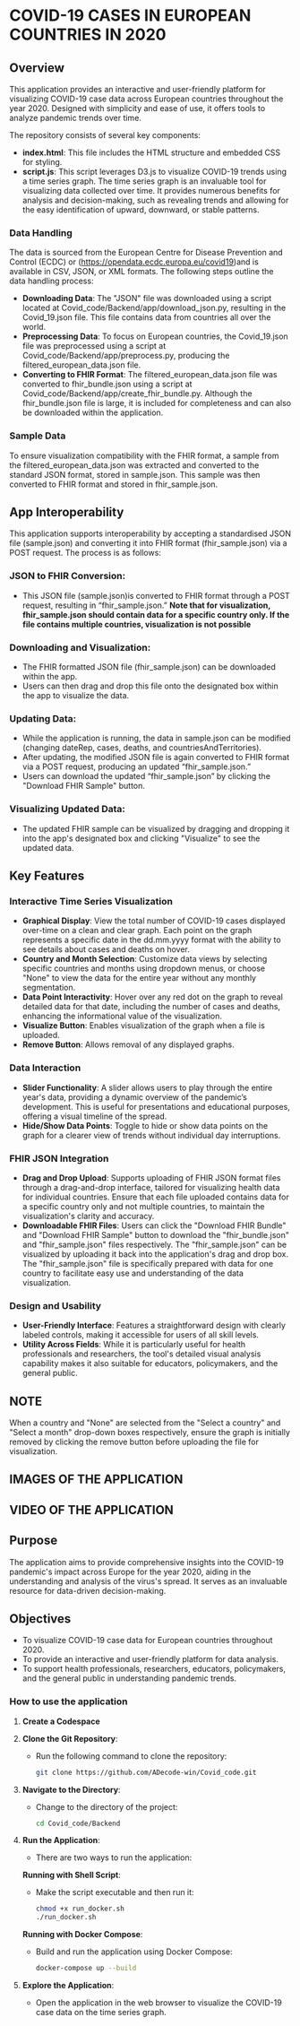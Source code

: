 # COVID-19 CASES IN EUROPEAN COUNTRIES IN 2020 


## Overview
This application provides an interactive and user-friendly platform for visualizing COVID-19 case data across European countries throughout the year 2020. Designed with simplicity and ease of use, it offers tools to analyze pandemic trends over time.

The repository consists of several key components:

- **index.html**: This file includes the HTML structure and embedded CSS for styling.
- **script.js**: This script leverages D3.js to visualize COVID-19 trends using a time series graph.
The time series graph is an invaluable tool for visualizing data collected over time. It provides numerous benefits for analysis and decision-making, such as revealing trends and allowing for the easy identification of upward, downward, or stable patterns.

### Data Handling
The data is sourced from the European Centre for Disease Prevention and Control (ECDC) or (https://opendata.ecdc.europa.eu/covid19)and is available in CSV, JSON, or XML formats. The following steps outline the data handling process:

- **Downloading Data**: The "JSON" file was downloaded using a script located at Covid_code/Backend/app/download_json.py, resulting in the Covid_19.json file. This file contains data from countries all over the world.
- **Preprocessing Data**: To focus on European countries, the Covid_19.json file was preprocessed using a script at Covid_code/Backend/app/preprocess.py, producing the filtered_european_data.json file.
- **Converting to FHIR Format**: The filtered_european_data.json file was converted to fhir_bundle.json using a script at Covid_code/Backend/app/create_fhir_bundle.py. Although the fhir_bundle.json file is large, it is included for completeness and can also be downloaded within the application.

### Sample Data
To ensure visualization compatibility with the FHIR format, a sample from the filtered_european_data.json was extracted and converted to the standard JSON format, stored in sample.json. This sample was then converted to FHIR format and stored in fhir_sample.json.

## App Interoperability
This application supports interoperability by accepting a standardised JSON file (sample.json) and converting it into FHIR format (fhir_sample.json) via a POST request. The process is as follows:
### JSON to FHIR Conversion:
- This JSON file (sample.json)is converted to FHIR format through a POST request, resulting in “fhir_sample.json.” **Note that for visualization, fhir_sample.json should contain data for a specific country only. If the file contains multiple countries, visualization is not possible**
### Downloading and Visualization:
- The FHIR formatted JSON file (fhir_sample.json) can be downloaded within the app.
- Users can then drag and drop this file onto the designated box within the app to visualize the data.
### Updating Data:
- While the application is running, the data in sample.json can be modified (changing dateRep, cases, deaths, and countriesAndTerritories).
- After updating, the modified JSON file is again converted to FHIR format via a POST request, producing an updated “fhir_sample.json.”
- Users can download the updated “fhir_sample.json” by clicking the "Download FHIR Sample" button.
### Visualizing Updated Data:
- The updated FHIR sample can be visualized by dragging and dropping it into the app's designated box and clicking "Visualize" to see the updated data.

## Key Features
### Interactive Time Series Visualization
- **Graphical Display**: View the total number of COVID-19 cases displayed over-time on a clean and clear graph. Each point on the graph represents a specific date in the dd.mm.yyyy format with the ability to see details about cases and deaths on hover.
- **Country and Month Selection**: Customize data views by selecting specific countries and months using dropdown menus, or choose "None" to view the data for the entire year without any monthly segmentation.
- **Data Point Interactivity**: Hover over any red dot on the graph to reveal detailed data for that date, including the number of cases and deaths, enhancing the informational value of the visualization.
- **Visualize Button**: Enables visualization of the graph when a file is uploaded.
- **Remove Button**: Allows removal of any displayed graphs.
### Data Interaction
- **Slider Functionality**: A slider allows users to play through the entire year's data, providing a dynamic overview of the pandemic’s development. This is useful for presentations and educational purposes, offering a visual timeline of the spread.
- **Hide/Show Data Points**: Toggle to hide or show data points on the graph for a clearer view of trends without individual day interruptions.
### FHIR JSON Integration
- **Drag and Drop Upload**: Supports uploading of FHIR JSON format files through a drag-and-drop interface, tailored for visualizing health data for individual countries. Ensure that each file uploaded contains data for a specific country only and not multiple countries, to maintain the visualization's clarity and accuracy.
- **Downloadable FHIR Files**: Users can click the "Download FHIR Bundle" and "Download FHIR Sample" button to download the "fhir_bundle.json" and "fhir_sample.json" files respectively. The "fhir_sample.json" can be visualized by uploading it back into the application's drag and drop box. The "fhir_sample.json" file is specifically prepared with data for one country to facilitate easy use and understanding of the data visualization.
### Design and Usability
- **User-Friendly Interface**: Features a straightforward design with clearly labeled controls, making it accessible for users of all skill levels.
- **Utility Across Fields**: While it is particularly useful for health professionals and researchers, the tool's detailed visual analysis capability makes it also suitable for educators, policymakers, and the general public.
## NOTE
When a country and "None" are selected from the "Select a country" and "Select a month" drop-down boxes respectively, ensure the graph is initially removed by clicking the remove button before uploading the file for visualization.

## IMAGES OF THE APPLICATION

## VIDEO OF THE APPLICATION


## Purpose
The application aims to provide comprehensive insights into the COVID-19 pandemic's impact across Europe for the year 2020, aiding in the understanding and analysis of the virus's spread. It serves as an invaluable resource for data-driven decision-making.

## Objectives
- To visualize COVID-19 case data for European countries throughout 2020.
- To provide an interactive and user-friendly platform for data analysis.
- To support health professionals, researchers, educators, policymakers, and the general public in understanding pandemic trends.

### How to use the application

1. **Create a Codespace**

2. **Clone the Git Repository**:
   - Run the following command to clone the repository:
     ```sh
     git clone https://github.com/ADecode-win/Covid_code.git
     ```

3. **Navigate to the Directory**:
   - Change to the directory of the project:
     ```sh
     cd Covid_code/Backend
     ```

4. **Run the Application**:
   - There are two ways to run the application:

   **Running with Shell Script**:
   - Make the script executable and then run it:
     ```sh
     chmod +x run_docker.sh
     ./run_docker.sh
     ```

   **Running with Docker Compose**:
   - Build and run the application using Docker Compose:
     ```sh
     docker-compose up --build
     ```

5. **Explore the Application**:
   - Open the application in the web browser to visualize the COVID-19 case data on the time series graph.


